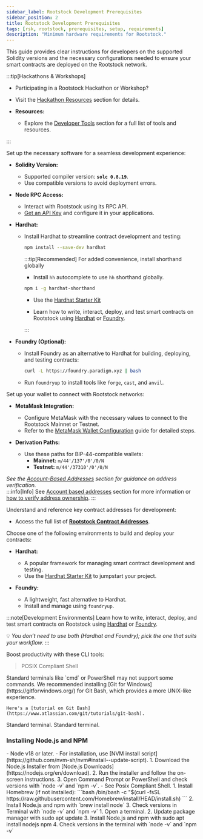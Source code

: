 ```yaml
---
sidebar_label: Rootstock Development Prerequisites
sidebar_position: 2
title: Rootstock Development Prerequisites
tags: [rsk, rootstock, prerequisites, setup, requirements]
description: "Minimum hardware requirements for Rootstock."
---
```


This guide provides clear instructions for developers on the supported Solidity versions and the necessary configurations needed to ensure your smart contracts are deployed on the Rootstock network. 


 
:::tip[Hackathons & Workshops]

- Participating in a Rootstock Hackathon or Workshop?
- Visit the [Hackathon Resources](/resources/hackathon/)  section for details.

- **Resources:**  
  - Explore the [Developer Tools](/dev-tools/) section for a full list of tools and resources.  

:::
<Steps>
 <Step title="Software Requirements:">
   

 
Set up the necessary software for a seamless development experience:  

- **Solidity Version:**  
  - Supported compiler version: **`solc 0.8.19`**.  
  - Use compatible versions to avoid deployment errors.  

- **Node RPC Access:**  
  - Interact with Rootstock using its RPC API.  
  - [Get an API Key](/developers/rpc-api/rootstock/setup/) and configure it in your applications.  

- **Hardhat:**  
  - Install Hardhat to streamline contract development and testing:  
    ```bash
    npm install --save-dev hardhat
    ```   
    :::tip[Recommended]
    For added convenience, install shorthand globally
    - Install `hh` autocomplete to use `hh` shorthand globally.
    ```bash
    npm i -g hardhat-shorthand
    ```

    - Use the [Hardhat Starter Kit](/developers/quickstart/hardhat)

    - Learn how to write, interact, deploy, and test smart contracts on Rootstock using [Hardhat](/developers/smart-contracts/hardhat) or [Foundry](/developers/smart-contracts/foundry/).

     :::

- **Foundry (Optional):**  
  - Install Foundry as an alternative to Hardhat for building, deploying, and testing contracts:  
    ```bash
    curl -L https://foundry.paradigm.xyz | bash
    ```  
  - Run `foundryup` to install tools like `forge`, `cast`, and `anvil`.  
</Step>

<Step title="Wallet Configuration:">
   
Set up your wallet to connect with Rootstock networks:  

- **MetaMask Integration:**  
  - Configure MetaMask with the necessary values to connect to the Rootstock Mainnet or Testnet.  
  - Refer to the [MetaMask Wallet Configuration](#configure-metamask-wallet) guide for detailed steps.  

- **Derivation Paths:**  
  - Use these paths for BIP-44-compatible wallets:  
    - **Mainnet:** `m/44'/137'/0'/0/N`  
    - **Testnet:** `m/44'/37310'/0'/0/N`  

 *See the [Account-Based Addresses](#account-based-addresses) section for guidance on address verification.*  
:::info[Info]
See [Account based addresses](/concepts/account-based-addresses/) section for more information or [how to verify address ownership](/developers/smart-contracts/verify-address-ownership/).
:::

</Step>

<Step title="Contract Addresses">
 
Understand and reference key contract addresses for development:  
- Access the full list of **[Rootstock Contract Addresses](#contract-addresses)**.  

</Step>

<Step title="Development Environments:">
    
Choose one of the following environments to build and deploy your contracts:  

- **Hardhat:**  
  - A popular framework for managing smart contract development and testing.  
  - Use the [Hardhat Starter Kit](#hardhat-starter-kit) to jumpstart your project.  

- **Foundry:**  
  - A lightweight, fast alternative to Hardhat.   
  - Install and manage using `foundryup`.  

 
:::note[Development Environments]
Learn how to write, interact, deploy, and test smart contracts on Rootstock using [Hardhat](/developers/smart-contracts/hardhat) or [Foundry](/developers/smart-contracts/foundry/).

💡 *You don’t need to use both  (Hardhat and Foundry); pick the one that suits your workflow.* 
:::
</Step>

<Step title="Command Line Tools">

Boost productivity with these CLI tools:  

> POSIX Compliant Shell

<Tabs>
  <TabItem value="windows" label="Windows">
    Standard terminals like `cmd` or PowerShell may not support some commands. We recommended installing [Git for Windows](https://gitforwindows.org/) for Git Bash, which provides a more UNIX-like experience. 
    
    Here's a [tutorial on Git Bash](https://www.atlassian.com/git/tutorials/git-bash).
  </TabItem>
  <TabItem value="macos" label="MacOS">
    Standard terminal.
  </TabItem>
  <TabItem value="Linux" label="Linux">
    Standard terminal.
  </TabItem>
</Tabs>

### Installing Node.js and NPM

<Tabs>
  <TabItem value="nvm" label="NVM" default>
    - Node v18 or later. 
        - For installation, use [NVM install script](https://github.com/nvm-sh/nvm#install--update-script).
  </TabItem>
  <TabItem value="windows" label="Windows">
    1. Download the Node.js Installer from [Node.js Downloads](https://nodejs.org/en/download).
    2. Run the installer and follow the on-screen instructions.
    3. Open Command Prompt or PowerShell and check versions with `node -v` and `npm -v`. 
        - See Posix Compliant Shell.
  </TabItem>
  <TabItem value="macos" label="MacOS">
    1. Install Homebrew (if not installed):
        ```bash
        /bin/bash -c "$(curl -fsSL https://raw.githubusercontent.com/Homebrew/install/HEAD/install.sh)
        ``` 
    2. Install Node.js and npm with `brew install node` 
    3. Check versions in Terminal with `node -v` and `npm -v`
  </TabItem>
  <TabItem value="linux" label="Linux">
      1. Open a terminal.
      2. Update package manager with sudo apt update
      3. Install Node.js and npm with sudo apt install nodejs npm
      4. Check versions in the terminal with `node -v` and `npm -v`
  </TabItem>
</Tabs>
 
  </Step>
</Steps>